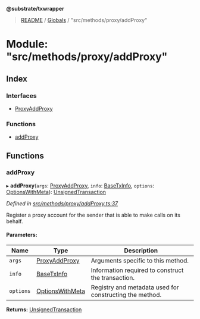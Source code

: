**@substrate/txwrapper**

> [README](../README.md) / [Globals](../globals.md) / "src/methods/proxy/addProxy"

# Module: "src/methods/proxy/addProxy"

## Index

### Interfaces

* [ProxyAddProxy](../interfaces/_src_methods_proxy_addproxy_.proxyaddproxy.md)

### Functions

* [addProxy](_src_methods_proxy_addproxy_.md#addproxy)

## Functions

### addProxy

▸ **addProxy**(`args`: [ProxyAddProxy](../interfaces/_src_methods_proxy_addproxy_.proxyaddproxy.md), `info`: [BaseTxInfo](../interfaces/_src_util_types_.basetxinfo.md), `options`: [OptionsWithMeta](../interfaces/_src_util_types_.optionswithmeta.md)): [UnsignedTransaction](../interfaces/_src_util_types_.unsignedtransaction.md)

*Defined in [src/methods/proxy/addProxy.ts:37](https://github.com/paritytech/txwrapper/blob/ddb0953/src/methods/proxy/addProxy.ts#L37)*

Register a proxy account for the sender that is able to make calls on its behalf.

#### Parameters:

Name | Type | Description |
------ | ------ | ------ |
`args` | [ProxyAddProxy](../interfaces/_src_methods_proxy_addproxy_.proxyaddproxy.md) | Arguments specific to this method. |
`info` | [BaseTxInfo](../interfaces/_src_util_types_.basetxinfo.md) | Information required to construct the transaction. |
`options` | [OptionsWithMeta](../interfaces/_src_util_types_.optionswithmeta.md) | Registry and metadata used for constructing the method.  |

**Returns:** [UnsignedTransaction](../interfaces/_src_util_types_.unsignedtransaction.md)
